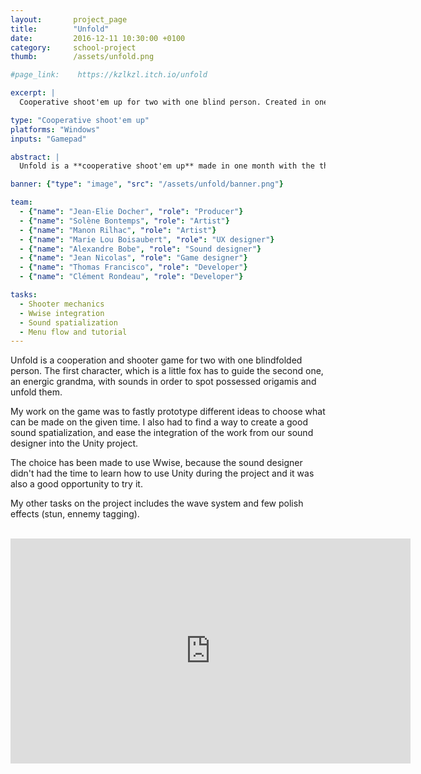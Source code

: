 ```yaml
---
layout: 	  project_page
title:  	  "Unfold"
date:   	  2016-12-11 10:30:00 +0100
category: 	  school-project
thumb:        /assets/unfold.png

#page_link:    https://kzlkzl.itch.io/unfold

excerpt: |
  Cooperative shoot'em up for two with one blind person. Created in one month with a student team.

type: "Cooperative shoot'em up"
platforms: "Windows"
inputs: "Gamepad"

abstract: |
  Unfold is a **cooperative shoot'em up** made in one month with the theme "Shooter", the goal of this project was to learn us how to work as a team on a longer project.

banner: {"type": "image", "src": "/assets/unfold/banner.png"}

team:
  - {"name": "Jean-Elie Docher", "role": "Producer"}
  - {"name": "Solène Bontemps", "role": "Artist"}
  - {"name": "Manon Rilhac", "role": "Artist"}
  - {"name": "Marie Lou Boisaubert", "role": "UX designer"}
  - {"name": "Alexandre Bobe", "role": "Sound designer"}
  - {"name": "Jean Nicolas", "role": "Game designer"}
  - {"name": "Thomas Francisco", "role": "Developer"}
  - {"name": "Clément Rondeau", "role": "Developer"}

tasks:
  - Shooter mechanics
  - Wwise integration
  - Sound spatialization
  - Menu flow and tutorial
---
```

Unfold is a cooperation and shooter game for two with one blindfolded person. The first character, which is a little fox has to guide the second one, an energic grandma, with sounds in order to spot possessed origamis and unfold them.

My work on the game was to fastly prototype different ideas to choose what can be made on the given time. I also had to find a way to create a good sound spatialization, and ease the integration of the work from our sound designer into the Unity project. 

The choice has been made to use Wwise, because the sound designer didn't had the time to learn how to use Unity during the project and it was also a good opportunity to try it.

My other tasks on the project includes the wave system and few polish effects (stun, ennemy tagging).

<br>

<div class="responsive-video">
	<iframe src="https://www.youtube.com/embed/a8-hJSdPUK4" width="640px" height="360px" frameborder="0" webkitallowfullscreen mozallowfullscreen allowfullscreen></iframe>
</div>